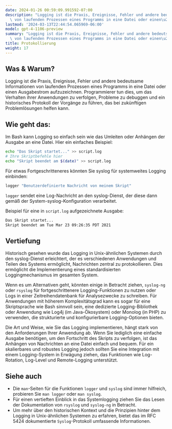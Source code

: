 ```yaml
---
date: 2024-01-26 00:59:09.991592-07:00
description: "Logging ist die Praxis, Ereignisse, Fehler und andere bedeutsame Informationen\
  \ von laufenden Prozessen eines Programms in eine Datei oder einen\u2026"
lastmod: '2024-03-13T22:44:54.065969-06:00'
model: gpt-4-1106-preview
summary: "Logging ist die Praxis, Ereignisse, Fehler und andere bedeutsame Informationen\
  \ von laufenden Prozessen eines Programms in eine Datei oder einen\u2026"
title: Protokollierung
weight: 17
---
```


## Was & Warum?

Logging ist die Praxis, Ereignisse, Fehler und andere bedeutsame Informationen von laufenden Prozessen eines Programms in eine Datei oder einen Ausgabestrom aufzuzeichnen. Programmierer tun dies, um das Verhalten ihrer Anwendungen zu verfolgen, Probleme zu debuggen und ein historisches Protokoll der Vorgänge zu führen, das bei zukünftigen Problemlösungen helfen kann.

## Wie geht das:

Im Bash kann Logging so einfach sein wie das Umleiten oder Anhängen der Ausgabe an eine Datei. Hier ein einfaches Beispiel:

```Bash
echo "Das Skript startet..." >> script.log
# Ihre Skriptbefehle hier
echo "Skript beendet am $(date)" >> script.log
```

Für etwas Fortgeschritteneres könnten Sie syslog für systemweites Logging einbinden:

```Bash
logger "Benutzerdefinierte Nachricht von meinem Skript"
```

`logger` sendet eine Log-Nachricht an den syslog-Dienst, der diese dann gemäß der System-syslog-Konfiguration verarbeitet.

Beispiel für eine in `script.log` aufgezeichnete Ausgabe:

```Bash
Das Skript startet...
Skript beendet am Tue Mar 23 09:26:35 PDT 2021
```

## Vertiefung

Historisch gesehen wurde das Logging in Unix-ähnlichen Systemen durch den syslog-Dienst erleichtert, der es verschiedenen Anwendungen und Teilen des Systems ermöglicht, Nachrichten zentral zu protokollieren. Dies ermöglicht die Implementierung eines standardisierten Loggingmechanismus im gesamten System.

Wenn es um Alternativen geht, könnten einige in Betracht ziehen, `syslog-ng` oder `rsyslog` für fortgeschrittenere Logging-Funktionen zu nutzen oder Logs in einer Zeitreihendatenbank für Analysezwecke zu schreiben. Für Anwendungen mit höherem Komplexitätsgrad kann es sogar für eine Skriptsprache wie Bash sinnvoll sein, eine dedizierte Logging-Bibliothek oder Anwendung wie Log4j (im Java-Ökosystem) oder Monolog (in PHP) zu verwenden, die strukturierte und konfigurierbare Logging-Optionen bieten.

Die Art und Weise, wie Sie das Logging implementieren, hängt stark von den Anforderungen Ihrer Anwendung ab. Wenn Sie lediglich eine einfache Ausgabe benötigen, um den Fortschritt des Skripts zu verfolgen, ist das Anhängen von Nachrichten an eine Datei einfach und bequem. Für ein skalierbares und robustes Logging jedoch sollten Sie eine Integration mit einem Logging-System in Erwägung ziehen, das Funktionen wie Log-Rotation, Log-Level und Remote-Logging unterstützt.

## Siehe auch

- Die `man`-Seiten für die Funktionen `logger` und `syslog` sind immer hilfreich, probieren Sie `man logger` oder `man syslog`.
- Für einen vertieften Einblick in das Systemlogging ziehen Sie das Lesen der Dokumentation von `rsyslog` und `syslog-ng` in Betracht.
- Um mehr über den historischen Kontext und die Prinzipien hinter dem Logging in Unix-ähnlichen Systemen zu erfahren, bietet das im RFC 5424 dokumentierte `Syslog`-Protokoll umfassende Informationen.
